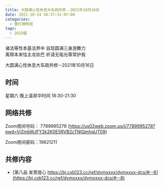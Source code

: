 ```yaml
---
title: 大圆满心性休息大车疏共修--2021年10月16日
date: 2021-10-14 18:37:31-07:00
categories:
  - 慧灯禅修班
tags:
  - 2019届
---
```

诸法等性本基法界中  自现圆满三身游舞力  
离障本来怙主龙钦巴  祈请无垢光尊常护我  

大圆满心性休息大车疏共修--2021年10月16日  


## 时间
星期六 晚上温哥华时间 18:30-21:30    

## 网络共修  
Zoom房间号码： 7789995278 (<https://us02web.zoom.us/j/7789995278?pwd=VjZmbWJFY2k2K0E5RVB2cTNIQmhqUT09>)

Zoom房间密码：19621211       

## 共修内容  

- [第八品 发菩提心 https://bj.cxb123.cc/ref/dymxxxx/dymxxxx-dcs/#--8](https://bj.cxb123.cc/ref/dymxxxx/dymxxxx-dcs/#--8)
